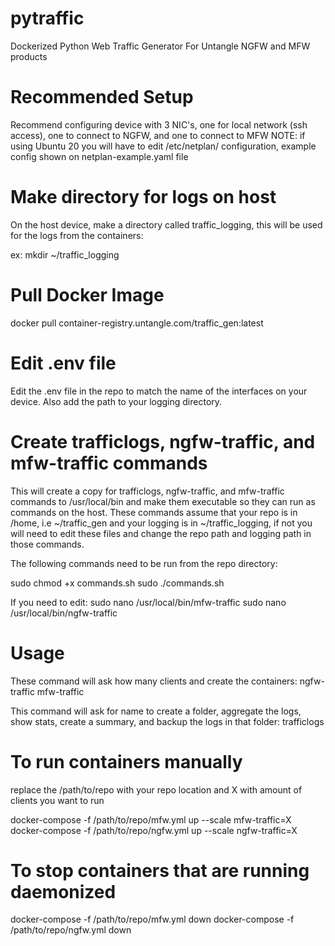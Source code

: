 # pytraffic

Dockerized Python Web Traffic Generator For Untangle NGFW and MFW products

# Recommended Setup

Recommend configuring device with 3 NIC's, one for local network (ssh access), one to connect to NGFW, and one to connect to MFW
NOTE: if using Ubuntu 20 you will have to edit /etc/netplan/ configuration, example config shown on netplan-example.yaml file

# Make directory for logs on host

On the host device, make a directory called traffic_logging, this will be used for the logs from the containers:

ex:
mkdir ~/traffic_logging

# Pull Docker Image

docker pull container-registry.untangle.com/traffic_gen:latest

# Edit .env file

Edit the .env file in the repo to match the name of the interfaces on your device. Also add the path to your logging directory.

# Create trafficlogs, ngfw-traffic, and mfw-traffic commands

This will create a copy for trafficlogs, ngfw-traffic, and mfw-traffic commands to /usr/local/bin and make them executable so they can run as commands on the host. These commands assume that your repo is in /home, i.e ~/traffic_gen and your logging is in ~/traffic_logging, if not you will need to edit these files and change the repo path and logging path in those commands.

The following commands need to be run from the repo directory:

sudo chmod +x commands.sh
sudo ./commands.sh

If you need to edit:
sudo nano /usr/local/bin/mfw-traffic
sudo nano /usr/local/bin/ngfw-traffic

# Usage

These command will ask how many clients and create the containers:
ngfw-traffic
mfw-traffic

This command will ask for name to create a folder, aggregate the logs, show stats, create a summary, and backup the logs in that folder:
trafficlogs

# To run containers manually

replace the /path/to/repo with your repo location and X with amount of clients you want to run

docker-compose -f /path/to/repo/mfw.yml up --scale mfw-traffic=X
docker-compose -f /path/to/repo/ngfw.yml up --scale ngfw-traffic=X

# To stop containers that are running daemonized

docker-compose -f /path/to/repo/mfw.yml down
docker-compose -f /path/to/repo/ngfw.yml down
